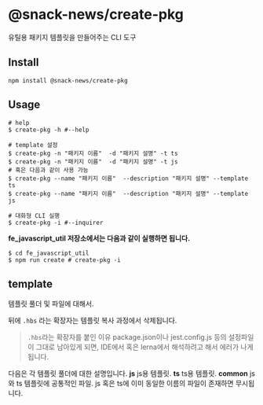 # @snack-news/create-pkg
유틸용 패키지 템플릿을 만들어주는 CLI 도구

## Install
```shell
npm install @snack-news/create-pkg
```

## Usage
```shell
# help
$ create-pkg -h #--help

# template 설정
$ create-pkg -n "패키지 이름"  -d "패키지 설명" -t ts
$ create-pkg -n "패키지 이름"  -d "패키지 설명" -t js
# 혹은 다음과 같이 사용 가능
$ create-pkg --name "패키지 이름"  --description "패키지 설명" --template ts
$ create-pkg --name "패키지 이름"  --description "패키지 설명" --template js

# 대화형 CLI 실행
$ create-pkg -i #--inquirer
```

**fe_javascript_util 저장소에서는 다음과 같이 실행하면 됩니다.**
```shell
$ cd fe_javascript_util
$ npm run create # create-pkg -i
```

## template
템플릿 풀더 및 파일에 대해서.

뒤에 `.hbs` 라는 확장자는 템플릿 복사 과정에서 삭제됩니다.

> `.hbs`라는 확장자를 붙인 이유
package.json이나 jest.config.js 등의 설정파일이 그대로 남아있게 되면, 
IDE에서 혹은 lerna에서 해석하려고 해서 에러가 나게 됩니다.

다음은 각 템플릿 풀더에 대한 설명입니다.
**js**
js용 템플릿.
**ts**
ts용 템플릿.
**common**
js와 ts 템플릿에 공통적인 파일.
js 혹은 ts에 이미 동일한 이름의 파일이 존재하면 무시됩니다.